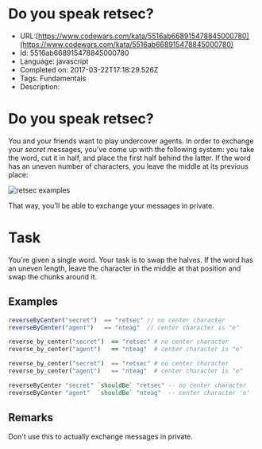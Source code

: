 # Do you speak retsec?

 - URL:[https://www.codewars.com/kata/5516ab668915478845000780](https://www.codewars.com/kata/5516ab668915478845000780)
 - Id: 5516ab668915478845000780
 - Language: javascript
 - Completed on: 2017-03-22T17:18:29.526Z
 - Tags: Fundamentals
 - Description:
# Do you speak retsec?
You and your friends want to play undercover agents. In order to exchange your *secret* messages, you've come up with the following system: you take the word, cut it in half, and place the first half behind the latter. If the word has an uneven number of characters, you leave the middle at its previous place:

![retsec examples](http://i.imgur.com/Ozy6p09.png)

That way, you'll be able to exchange your messages in private.

# Task
You're given a single word. Your task is to swap the halves. If the word has an uneven length, leave the character in the middle at that position and swap the chunks around it.

## Examples
```javascript
reverseByCenter("secret")  == "retsec" // no center character
reverseByCenter("agent")   == "nteag"  // center character is "e"
```
```ruby
reverse_by_center("secret")  == "retsec" # no center character
reverse_by_center("agent")   == "nteag"  # center character is "e"
```
```python
reverse_by_center("secret")  == "retsec" # no center character
reverse_by_center("agent")   == "nteag"  # center character is "e"
```
```haskell
reverseByCenter "secret" `shouldBe` "retsec" -- no center character
reverseByCenter "agent"  `shouldBe` "nteag"  -- center character 'e'
```

## Remarks
Don't use this to actually exchange messages in private.
